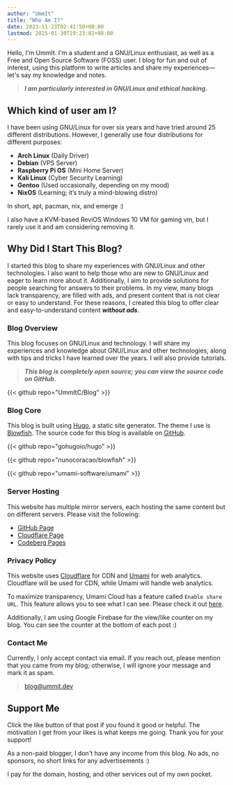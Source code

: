 ```yaml
---
author: "UmmIt"
title: "Who Am I?"
date: 2023-11-23T02:41:50+08:00
lastmod: 2025-01-30T19:23:02+08:00
---
```


Hello, I'm UmmIt. I'm a student and a GNU/Linux enthusiast, as well as a Free and Open Source Software (FOSS) user. I blog for fun and out of interest, using this platform to write articles and share my experiences—let's say my knowledge and notes.

>***I am particularly interested in GNU/Linux and ethical hacking.***

## Which kind of user am I?

I have been using GNU/Linux for over six years and have tried around 25 different distributions. However, I generally use four distributions for different purposes:

- **Arch Linux** (Daily Driver)
- **Debian** (VPS Server)
- **Raspberry Pi OS** (Mini Home Server)
- **Kali Linux** (Cyber Security Learning)
- **Gentoo** (Used occasionally, depending on my mood)
- **NixOS** (Learning; it’s truly a mind-blowing distro)

In short, apt, pacman, nix, and emerge :)

I also have a KVM-based ReviOS Windows 10 VM for gaming vm, but I rarely use it and am considering removing it.

## Why Did I Start This Blog?

I started this blog to share my experiences with GNU/Linux and other technologies. I also want to help those who are new to GNU/Linux and eager to learn more about it. Additionally, I aim to provide solutions for people searching for answers to their problems. In my view, many blogs lack transparency, are filled with ads, and present content that is not clear or easy to understand. For these reasons, I created this blog to offer clear and easy-to-understand content ***without ads***.

### Blog Overview

This blog focuses on GNU/Linux and technology. I will share my experiences and knowledge about GNU/Linux and other technologies, along with tips and tricks I have learned over the years. I will also provide tutorials.

> ***This blog is completely open source; you can view the source code on GitHub.***

{{< github repo="UmmItC/Blog" >}}

### Blog Core

This blog is built using [Hugo](https://gohugo.io/), a static site generator. The theme I use is [Blowfish](https://github.com/nunocoracao/blowfish). The source code for this blog is available on [GitHub](https://github.com/UmmItC/Blog).

{{< github repo="gohugoio/hugo" >}}

{{< github repo="nunocoracao/blowfish" >}}

{{< github repo="umami-software/umami" >}}

### Server Hosting

This website has multiple mirror servers, each hosting the same content but on different servers. Please visit the following:

- [GitHub Page](https://blog.ummit.dev)
- [Cloudflare Page](https://cf-blog.ummit.dev)
- [Codeberg Pages](https://cb-blog.ummit.dev)

### Privacy Policy

This website uses [Cloudflare](https://www.cloudflare.com/) for CDN and [Umami](https://umami.is/) for web analytics. Cloudflare will be used for CDN, while Umami will handle web analytics.

To maximize transparency, Umami Cloud has a feature called `Enable share URL`. This feature allows you to see what I can see. Please check it out [here](https://cloud.umami.is/share/HCL1bUSg0XgAfLOv/blog.ummit.dev).

Additionally, I am using Google Firebase for the view/like counter on my blog. You can see the counter at the bottom of each post :)

### Contact Me

Currently, I only accept contact via email. If you reach out, please mention that you came from my blog; otherwise, I will ignore your message and mark it as spam.

> blog@ummit.dev

## Support Me

Click the like button of that post if you found it good or helpful. The motivation I get from your likes is what keeps me going. Thank you for your support!

As a non-paid blogger, I don't have any income from this blog. No ads, no sponsors, no short links for any advertisements :)

I pay for the domain, hosting, and other services out of my own pocket.
